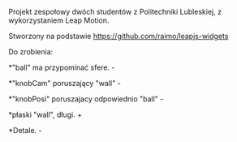 Projekt zespołowy dwóch studentów z Politechniki Lubleskiej, z wykorzystaniem Leap Motion.


Stworzony na podstawie https://github.com/raimo/leapjs-widgets 


Do zrobienia:

*"ball" ma przypominać sfere. -

*"knobCam" poruszający "wall" -

*"knobPosi" poruszajacy odpowiednio "ball" -

*płaski "wall", długi. +

*Detale. -



